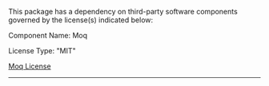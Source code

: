 This package has a dependency on third-party software components governed by the license(s) indicated below:

Component Name: Moq

License Type: "MIT"

[Moq License](https://github.com/moq/moq/blob/main/LICENSE)

---
